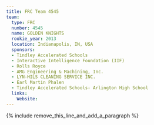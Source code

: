 ```yaml
---
title: FRC Team 4545
team:
  type: FRC
  number: 4545
  name: GOLDEN KNIGHTS
  rookie_year: 2013
  location: Indianapolis, IN, USA
  sponsors:
  - Tindley Accelerated Schools
  - Interactive Intelligence Foundation (IIF)
  - Rolls Royce
  - AMG Engineering & Machining, Inc.
  - LYN-HILS CLEANING SERVICE INC.
  - Earl Martin Phalen
  - Tindley Accelerated Schools- Arlington High School
  links:
    Website:
---
```


{% include remove_this_line_and_add_a_paragraph %}
